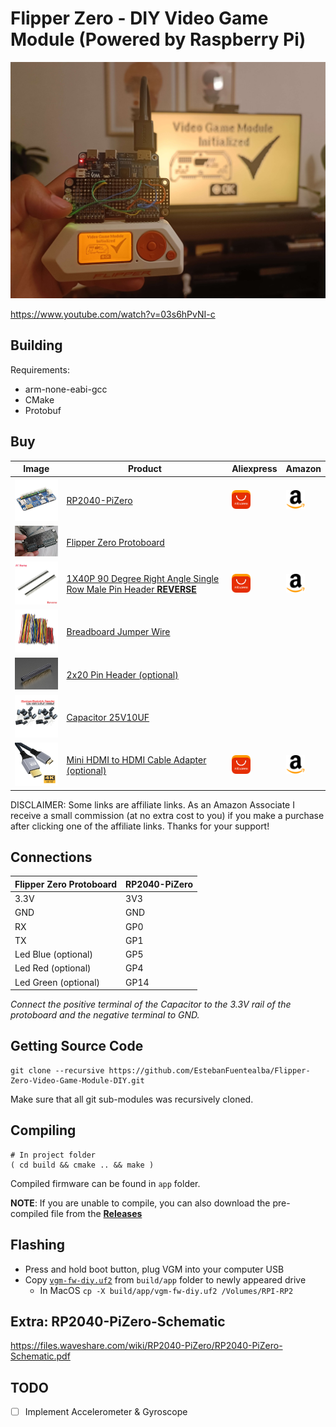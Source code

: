 # Flipper Zero - DIY Video Game Module (Powered by Raspberry Pi)
![Flipper Zero Video Game Module Powered by Raspberry Pi](./docs/images/cover.jpg)

https://www.youtube.com/watch?v=03s6hPvNI-c

## Building

Requirements: 

- arm-none-eabi-gcc
- CMake
- Protobuf

## Buy

| Image  |  Product | Aliexpress | Amazon
|---|---|---|---|
| <a target="_blank" href="https://s.click.aliexpress.com/e/_DkA131b"><img src="./docs/images/RP2040-PiZero.webp" width="100" /></a>  | [RP2040-PiZero](https://s.click.aliexpress.com/e/_DkA131b)  | <a target="_blank" href="https://s.click.aliexpress.com/e/_DkA131b"><img src="./docs/images/aliexpress.png" width="30" /></a> | <a target="_blank" href="https://amzn.to/42NEuDA"><img src="./docs/images/amazon.png" width="30" /></a>
| <a target="_blank" href="https://www.pcbway.com/project/shareproject/Flipper_Zero_Protoboard_31f89159.html"><img src="./docs/images/proto.png" width="100" /></a>  | [Flipper Zero Protoboard](https://www.pcbway.com/project/shareproject/Flipper_Zero_Protoboard_31f89159.html)  |
| <a target="_blank" href="https://s.click.aliexpress.com/e/_Dm2ZEMN"><img src="./docs/images/90degpin.webp" width="100" /></a>  | [1X40P 90 Degree Right Angle Single Row Male Pin Header **REVERSE**](https://s.click.aliexpress.com/e/_Dm2ZEMN)  | <a target="_blank" href="https://s.click.aliexpress.com/e/_Dm2ZEMN"><img src="./docs/images/aliexpress.png" width="30" /></a> | <a target="_blank" href="https://amzn.to/42PUuoF"><img src="./docs/images/amazon.png" width="30" /></a>
| <a target="_blank" href="https://s.click.aliexpress.com/e/_DBAkVO9"><img src="./docs/images/wires.webp" width="100" /></a> | [Breadboard Jumper Wire](https://s.click.aliexpress.com/e/_DBAkVO9)  |
| <a target="_blank" href="https://s.click.aliexpress.com/e/_DFUpfQl"><img src="./docs/images/rppinheader.jpeg" width="100" /></a>  | [2x20 Pin Header (optional)](https://s.click.aliexpress.com/e/_DFUpfQl) |
| <a target="_blank" href="https://s.click.aliexpress.com/e/_DCMb1JX"><img src="./docs/images/capacitor.webp" width="100" /></a>  | [Capacitor 25V10UF](https://s.click.aliexpress.com/e/_DCMb1JX)  |
| <a target="_blank" href="https://s.click.aliexpress.com/e/_DeoZp3B"><img src="./docs/images/hdmi.webp" width="100" /></a>  | [Mini HDMI to HDMI Cable Adapter (optional)](https://s.click.aliexpress.com/e/_DeoZp3B) | <a target="_blank" href="https://s.click.aliexpress.com/e/_DeoZp3B"><img src="./docs/images/aliexpress.png" width="30" /></a> | <a target="_blank" href="https://amzn.to/3Ib9S5D"><img src="./docs/images/amazon.png" width="30" /></a>

DISCLAIMER: Some links are affiliate links. As an Amazon Associate I receive a small commission (at no extra cost to you) if you make a purchase after clicking one of the affiliate links. Thanks for your support!

## Connections

| Flipper Zero Protoboard | RP2040-PiZero |
|-------------------------|---------------|
| 3.3V                    | 3V3           |
| GND                     | GND           |
| RX                      | GP0           |
| TX                      | GP1           |
| Led Blue (optional)                | GP5           |
| Led Red  (optional)               | GP4           |
| Led Green (optional)              | GP14          |

_Connect the positive terminal of the Capacitor to the 3.3V rail of the protoboard and the negative terminal to GND._

## Getting Source Code

	git clone --recursive https://github.com/EstebanFuentealba/Flipper-Zero-Video-Game-Module-DIY.git

Make sure that all git sub-modules was recursively cloned.

## Compiling

	# In project folder
	( cd build && cmake .. && make )

Compiled firmware can be found in `app` folder.

**NOTE**: If you are unable to compile, you can also download the pre-compiled file from the [**Releases**](https://github.com/EstebanFuentealba/Flipper-Zero-Video-Game-Module-DIY/releases)

## Flashing

- Press and hold boot button, plug VGM into your computer USB
- Copy [`vgm-fw-diy.uf2`](https://github.com/EstebanFuentealba/Flipper-Zero-Video-Game-Module-DIY/releases) from `build/app` folder to newly appeared drive
	- In MacOS `cp -X build/app/vgm-fw-diy.uf2 /Volumes/RPI-RP2 `

## Extra: RP2040-PiZero-Schematic
https://files.waveshare.com/wiki/RP2040-PiZero/RP2040-PiZero-Schematic.pdf

## TODO
- [ ] Implement Accelerometer & Gyroscope
